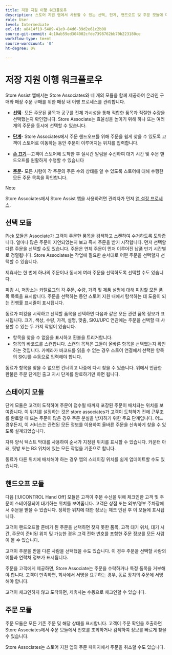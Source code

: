 ```yaml
---
title: 저장 지원 이행 워크플로우
description: 스토어 지원 앱에서 사용할 수 있는 선택, 단계, 핸드오프 및 주문 모듈에 대해 알아봅니다. 이러한 모듈은 BOPIS 주문에 대해 전체 저장소 이행 워크플로우를 활성화합니다. Store Associates는 이러한 모듈을 사용하여 고객에게 저장소 픽업 주문을 관리하고 전달합니다.
role: User
level: Intermediate
exl-id: a8414f19-5489-41e9-84d6-39d2e61c2b08
source-git-commit: 4c10ab59ed304002cfde7398762bb70b223180ce
workflow-type: tm+mt
source-wordcount: '0'
ht-degree: 0%

---
```


# 저장 지원 이행 워크플로우

Store Assist 앱에서는 Store Associates와 네 개의 모듈을 함께 제공하여 온라인 구매와 매장 주문 구매를 위한 매장 내 이행 프로세스를 관리합니다.

- **[선택](#pick-module)**- 모든 주문된 품목과 공구를 전체 가시성을 통해 적합한 품목과 적절한 수량을 선택했는지 확인합니다. Store Associate는 효율성을 높이기 위해 하나 또는 여러 개의 주문을 동시에 선택할 수 있습니다.

- **[단계](#stage-module)**- Store Associates에서 주문 핸드오프를 위해 주문을 쉽게 찾을 수 있도록 고객이 스토어로 이동하는 동안 주문이 이루어지는 위치를 입력합니다.

- **[손 끄기](#hand-off-module)**—고객이 스토어에 도착한 후 실시간 알림을 수신하여 대기 시간 및 주문 핸드오프를 원활하게 수행할 수 있습니다

- **[주문](#orders-module)**- 모든 사람이 각 주문의 주문 수와 상태를 알 수 있도록 스토어에 대해 수행한 모든 주문 목록을 확인합니다.

>[!NOTE]
>
>Store Associates에서 Store Assist 앱을 사용하려면 관리자가 먼저 [앱 설정 프로세스](app-setup.md).

## 선택 모듈

Pick 모듈은 Associate가 고객이 주문한 품목을 검색하고 스캔하여 수거하도록 도와줍니다. 얼마나 많은 주문이 지연되었는지 보고 즉시 주문을 받기 시작합니다. 먼저 선택할 다른 주문을 선택할 수도 있습니다. 주문은 연체 주문이 먼저 이루어진 납품 만기 시간별로 정렬됩니다. Store Associates는 작업에 필요한 순서대로 어떤 주문을 선택할지 선택할 수 있습니다.

제휴사는 한 번에 하나의 주문이나 동시에 여러 주문을 선택하도록 선택할 수도 있습니다.

피킹 시, 저장소는 카탈로그의 각 주문, 수량, 가격 및 제품 설명에 대해 피킹할 모든 품목 목록을 표시합니다. 주문을 선택하는 동안 스토어 지원 내에서 탐색하는 데 도움이 되는 진행률 표시줄이 표시됩니다.

동료가 피킹을 시작하고 선택할 품목을 선택하면 다음과 같은 모든 관련 품목 정보가 표시됩니다. 크기, 색상, 수량, 가격, 설명, 맞춤, SKU/UPC 연관에는 주문을 선택할 때 사용할 수 있는 두 가지 작업이 있습니다.

- 항목을 찾을 수 없음을 표시하고 환불을 트리거합니다.
- 항목의 바코드를 스캔합니다. 스캔의 목적은 그들이 올바른 항목을 선택했는지 확인하는 것입니다. 카메라가 바코드를 읽을 수 없는 경우 스토어 연결에서 선택한 항목의 SKU를 수동으로 입력해야 합니다.

동료가 항목을 찾을 수 없으면 건너뛰고 나중에 다시 찾을 수 있습니다.  위에서 언급한 환불은 주문 단계인 출고 지시 단계를 완료하기만 하면 됩니다.

## 스테이지 모듈

단계 모듈은 고객이 도착하여 주문이 접수될 때까지 포장된 주문이 배치되는 위치를 보여줍니다. 이 위치를 설정하는 것은 store associates가 고객이 도착하기 전에 근무조를 완료할 때 또는 주문이 많은 경우 주문 분실을 방지하기 위한 주요 단계입니다. 어느 경우든지, 이 서비스는 관련된 모든 정보를 이용하여 올바른 주문을 신속하게 찾을 수 있도록 설계되었습니다.

자유 양식 텍스트 막대를 사용하여 순서가 지정된 위치를 표시할 수 있습니다. 카운터 아래, 뒷방 또는 B3 위치에 있는 모든 작업을 기준으로 합니다.

동료가 다른 위치에 배치해야 하는 경우 앱의 스테이징 위치를 쉽게 업데이트할 수도 있습니다.

## 핸드오프 모듈

다음 [!UICONTROL Hand Off] 모듈은 고객이 주문 수신을 위해 체크인한 고객 및 주문이 스테이징되어 대기하는 위치를 보여줍니다. 고객은 상점 또는 외부/경부 주차장에서 주문을 받을 수 있습니다. 정확한 위치에 대한 정보는 체크 인된 후 이 모듈에 표시됩니다.

고객이 핸드오프할 준비가 된 주문을 선택하면 찾지 못한 품목, 고객 대기 위치, 대기 시간, 주문이 준비된 위치 및 가능한 경우 고객 전화 번호를 포함한 주문 정보를 모든 사람이 볼 수 있습니다.

고객이 주문을 받을 다른 사람을 선택했을 수도 있습니다. 이 경우 주문을 선택할 사람의 이름과 연락처 정보가 표시됩니다.

주문을 고객에게 제공하면, Store Associate는 주문을 수락하거나 특정 품목을 거부해야 합니다. 고객이 만족하면, 회사에서 서명을 요구하는 경우, 동료 장치의 주문에 서명해야 합니다.

고객이 체크인하지 않고 도착하면, 제휴사는 수동으로 체크인할 수 있습니다.

## 주문 모듈

주문 모듈은 모든 기존 주문 및 해당 상태를 표시합니다. 고객이 주문 확인을 호출하면 Store Associates에서 주문 모듈에서 번호를 조회하거나 검색하여 정보를 빠르게 찾을 수 있습니다.

Store Associates는 스토어 지원 앱의 주문 페이지에서 주문을 취소할 수도 있습니다.

